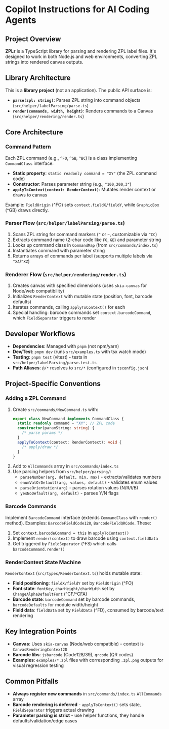 # Copilot Instructions for AI Coding Agents

## Project Overview

**ZPLr** is a TypeScript library for parsing and rendering ZPL label files. It's designed to work in both Node.js and web environments, converting ZPL strings into rendered canvas outputs.

## Library Architecture

This is a **library project** (not an application). The public API surface is:

- **`parse(zpl: string)`**: Parses ZPL string into command objects (`src/helper/labelParsing/parse.ts`)
- **`render(commands, width, height)`**: Renders commands to a Canvas (`src/helper/rendering/render.ts`)

## Core Architecture

### Command Pattern

Each ZPL command (e.g., `^FO`, `^GB`, `^BC`) is a class implementing `CommandClass` interface:

- **Static property**: `static readonly command = "XY"` (the ZPL command code)
- **Constructor**: Parses parameter string (e.g., `"100,200,3"`)
- **`applyToContext(context: RenderContext)`**: Mutates render context or draws to canvas

Example: `FieldOrigin` (^FO) sets `context.fieldX/fieldY`, while `GraphicBox` (^GB) draws directly.

### Parser Flow (`src/helper/labelParsing/parse.ts`)

1. Scans ZPL string for command markers (`^` or `~`, customizable via `^CC`)
2. Extracts command name (2-char code like `FO`, `GB`) and parameter string
3. Looks up command class in `CommandMap` (from `src/commands/index.ts`)
4. Instantiates command with parameter string
5. Returns arrays of commands per label (supports multiple labels via `^XA`/`^XZ`)

### Renderer Flow (`src/helper/rendering/render.ts`)

1. Creates canvas with specified dimensions (uses `skia-canvas` for Node/web compatibility)
2. Initializes `RenderContext` with mutable state (position, font, barcode defaults)
3. Iterates commands, calling `applyToContext()` for each
4. Special handling: barcode commands set `context.barcodeCommand`, which `FieldSeparator` triggers to render

## Developer Workflows

- **Dependencies**: Managed with `pnpm` (not npm/yarn)
- **Dev/Test**: `pnpm dev` (runs `src/examples.ts` with tsx watch mode)
- **Testing**: `pnpm test` (vitest) - tests in `src/helper/labelParsing/parse.test.ts`
- **Path Aliases**: `@/*` resolves to `src/*` (configured in `tsconfig.json`)

## Project-Specific Conventions

### Adding a ZPL Command

1. Create `src/commands/NewCommand.ts` with:
   ```typescript
   export class NewCommand implements CommandClass {
     static readonly command = "XY"; // ZPL code
     constructor(paramString: string) {
       /* parse params */
     }
     applyToContext(context: RenderContext): void {
       /* apply/draw */
     }
   }
   ```
2. Add to `AllCommands` array in `src/commands/index.ts`
3. Use parsing helpers from `src/helper/parsing/`:
   - `parseNumber(arg, default, min, max)` - extracts/validates numbers
   - `enumValOrDefault(arg, values, default)` - validates enum values
   - `parseOrientation(arg)` - parses rotation values (N/R/I/B)
   - `yesNoDefault(arg, default)` - parses Y/N flags

### Barcode Commands

Implement `BarcodeCommand` interface (extends `CommandClass` with `render()` method). Examples: `BarcodeFieldCode128`, `BarcodeFieldQRCode`. These:

1. Set `context.barcodeCommand = this` in `applyToContext()`
2. Implement `render(context)` to draw barcode using `context.fieldData`
3. Get triggered by `FieldSeparator` (^FS) which calls `barcodeCommand.render()`

### RenderContext State Machine

`RenderContext` (`src/types/RenderContext.ts`) holds mutable state:

- **Field positioning**: `fieldX/fieldY` set by `FieldOrigin` (^FO)
- **Font state**: `fontKey`, `charHeight/charWidth` set by `ChangeAlphaDefaultFont` (^CF/^CFA)
- **Barcode state**: `barcodeCommand` set by barcode commands, `barcodeDefaults` for module width/height
- **Field data**: `fieldData` set by `FieldData` (^FD), consumed by barcode/text rendering

## Key Integration Points

- **Canvas**: Uses `skia-canvas` (Node/web compatible) - context is `CanvasRenderingContext2D`
- **Barcode libs**: `jsbarcode` (Code128/39), `qrcode` (QR codes)
- **Examples**: `examples/*.zpl` files with corresponding `.zpl.png` outputs for visual regression testing

## Common Pitfalls

- **Always register new commands** in `src/commands/index.ts` `AllCommands` array
- **Barcode rendering is deferred** - `applyToContext()` sets state, `FieldSeparator` triggers actual drawing
- **Parameter parsing is strict** - use helper functions, they handle defaults/validation/edge cases

